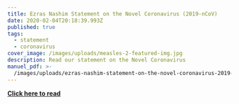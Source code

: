 ```yaml
---
title: Ezras Nashim Statement on the Novel Coronavirus (2019-nCoV)
date: 2020-02-04T20:18:39.993Z
published: true
tags:
  - statement
  - coronavirus
cover_image: /images/uploads/measles-2-featured-img.jpg
description: Read our statement on the Novel Coronavirus
manuel_pdf: >-
  /images/uploads/ezras-nashim-statement-on-the-novel-coronavirus-2019-ncov-1-1.pdf
---
```

**[Click here to read](https://ezrasnashim.netlify.com/images/uploads/ezras-nashim-statement-on-the-novel-coronavirus-2019-ncov-1-1.pdf)**
